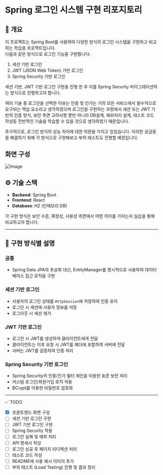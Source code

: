 # Spring 로그인 시스템 구현 리포지토리

## 📌 개요

이 프로젝트는 Spring Boot를 사용하여 다양한 방식의 로그인 시스템을 구현하고 비교하는 학습용 프로젝트입니다.  
다음과 같은 방식으로 로그인 기능을 구현합니다:

1. 세션 기반 로그인
2. JWT (JSON Web Token) 기반 로그인
3. Spring Security 기반 로그인

세션 기반, JWT 기반 로그인 구현을 진행 한 후 이를 Spring Security 마이그레이션하는 방식으로 진행하고자 합니다.


여러 기술 중 로그인을 선택한 이유는 인증 및 인가는  거의 모든 서비스에서 필수적으로 요구되는 핵심 요소라고 생각하였으며
로그인을 구현하는 과정에서 세션 또는 JWT 기반의 인증 방식, 보안 측면 고려사항 뿐만 아니라 DB설계, 예외처리 설계, 테스트 코드 작성등 전반적인 기술을 학습할 수 있을 것으로 생각하였기 때문입니다.
   
추가적으로, 로그인 방식의 성능 차이에 대한 의문을 가지고 있었습니다. 이러한 궁금증을 해결하기 위해 각 방식으로 구현해보고 부하 테스트도 진행할 예정입니다.

## 화면 구성

![Image](https://github.com/user-attachments/assets/b832c52e-c5c5-4892-9ef3-0b0592047bfd)

## ⚙️ 기술 스택

- **Backend**: Spring Boot
- **Frontend**: React
- **Database**: H2 (인메모리 DB)

각 구현 방식은 보안 수준, 확장성, 사용성 측면에서 어떤 차이를 가지는지 실습을 통해 비교하고자 합니다.

---

## 🚀 구현 방식별 설명

### 공통
- Spring Data JPA의 추상화 대신, EntityManager를 명시적으로 사용하여 데이터베이스 접근 로직을 구현

### 세션 기반 로그인
- 사용자의 로그인 상태를 `HttpSession`에 저장하여 인증 유지
- 로그인 시 세션에 사용자 정보를 저장
- 로그아웃 시 세션 제거

### JWT 기반 로그인
- 로그인 시 JWT를 생성하여 클라이언트에게 전달
- 클라이언트는 이후 요청 시 JWT를 헤더에 포함하여 서버에 전달
- 서버는 JWT를 검증하여 인증 처리

### Spring Security 기반 로그인
- Spring Security의 인증/인가 필터 체인을 이용한 표준 보안 처리
- 커스텀 로그인/회원가입 로직 적용
- BCrypt를 이용한 비밀번호 암호화

---


✅ TODO
- [X] 프론트엔드 화면 구성
- [ ] 세션 기반 로그인 구현  
- [ ] JWT 기반 로그인 구현
- [ ] Spring Security 적용
- [ ] 로그인 실패 및 예외 처리
- [ ] API 명세서 작성
- [ ] 로그인 성공 후 페이지 리디렉션 처리
- [ ] 테스트 코드 작성
- [ ] README에 사용 예시 이미지 추가
- [ ] 부하 테스트 (Load Testing) 진행 및 결과 정리
